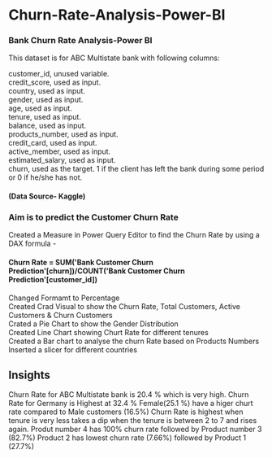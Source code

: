 # Churn-Rate-Analysis-Power-BI                             
### Bank Churn Rate Analysis-Power BI                                  
This dataset is for ABC Multistate bank with following columns:                
                                
customer_id, unused variable.                              
credit_score, used as input.                          
country, used as input.                            
gender, used as input.                            
age, used as input.                                   
tenure, used as input.                           
balance, used as input.                               
products_number, used as input.                               
credit_card, used as input.                                  
active_member, used as input.                                    
estimated_salary, used as input.                                          
churn, used as the target. 1 if the client has left the bank during some period or 0 if he/she has not.   
#### (Data Source- Kaggle)   

### Aim is to predict the Customer Churn Rate 

Created a Measure in Power Query Editor to find the Churn Rate by using a DAX formula -       
#### Churn Rate = SUM('Bank Customer Churn Prediction'[churn])/COUNT('Bank Customer Churn Prediction'[customer_id])                                       
Changed Formamt to Percentage                                   
Created Crad Visual to show the Churn Rate, Total Customers, Active Customers & Churn Customers                              
Crated a Pie Chart to show the Gender Distribution                               
Created Line Chart showing Churt Rate for different tenures                                   
Created a Bar chart to analyse the churn Rate based on Products Numbers                              
Inserted a slicer for different countries     

## Insights 
Churn Rate for ABC Multistate bank is 20.4 % which is very high.
Churn Rate for Germany is Highest at 32.4 % 
Female(25.1 %) have a higer churt rate compared to Male customers (16.5%)
Churn Rate is highest when tenure is very less takes a dip when the tenure is between 2 to 7 and rises again.
Produt number 4 has 100% churn rate followed by Product number 3 (82.7%)
Product 2 has lowest churn rate (7.66%) followed by Product 1 (27.7%)
